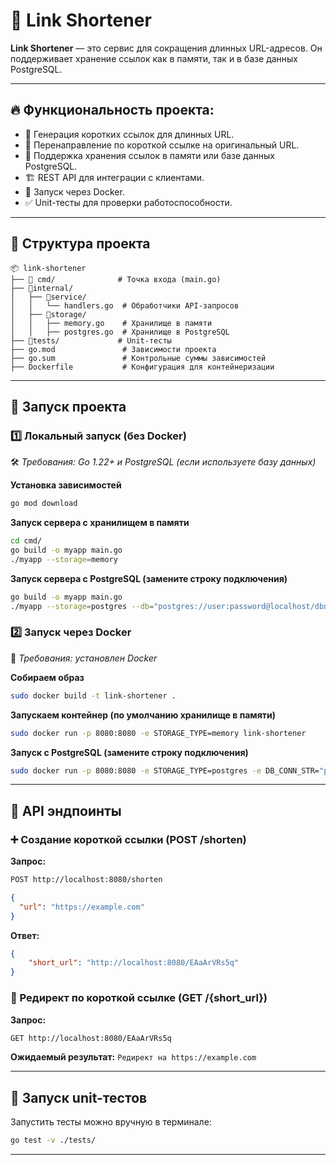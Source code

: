 # 📌 Link Shortener
**Link Shortener** — это сервис для сокращения длинных URL-адресов. Он поддерживает хранение ссылок как в памяти, так и в базе данных PostgreSQL.

---

## 🔥 Функциональность проекта:
- 🔗 Генерация коротких ссылок для длинных URL.
- 🔄 Перенаправление по короткой ссылке на оригинальный URL.
- 📂 Поддержка хранения ссылок в памяти или базе данных PostgreSQL.
- 🏗 REST API для интеграции с клиентами.
- 🐳 Запуск через Docker.
- ✅ Unit-тесты для проверки работоспособности.

---

## 📂 Структура проекта

```plaintext
📦 link-shortener
├── 📂 cmd/              # Точка входа (main.go)
├── 📂internal/
│   ├── 📂service/
│   │   └── handlers.go  # Обработчики API-запросов
│   ├── 📂storage/
│   │   ├── memory.go    # Хранилище в памяти
│   │   ├── postgres.go  # Хранилище в PostgreSQL
├── 📂tests/             # Unit-тесты
├── go.mod               # Зависимости проекта
├── go.sum               # Контрольные суммы зависимостей
├── Dockerfile           # Конфигурация для контейнеризации
```

---

## 🚀 Запуск проекта

### 1️⃣ Локальный запуск (без Docker)
🛠 *Требования: Go 1.22+ и PostgreSQL (если используете базу данных)*

**Установка зависимостей**
```sh
go mod download
```
**Запуск сервера с хранилищем в памяти**
```sh
cd cmd/
go build -o myapp main.go
./myapp --storage=memory
```
**Запуск сервера с PostgreSQL (замените строку подключения)**
```sh
go build -o myapp main.go
./myapp --storage=postgres --db="postgres://user:password@localhost/dbname?sslmode=disable"
```

### 2️⃣ Запуск через Docker
🐳 *Требования: установлен Docker*

**Собираем образ**
```sh
sudo docker build -t link-shortener .
```
**Запускаем контейнер (по умолчанию хранилище в памяти)**
```sh
sudo docker run -p 8080:8080 -e STORAGE_TYPE=memory link-shortener
```
**Запуск с PostgreSQL (замените строку подключения)**
```sh
sudo docker run -p 8080:8080 -e STORAGE_TYPE=postgres -e DB_CONN_STR="postgres://user:password@localhost/dbname?sslmode=disable" link-shortener
```

---

## 🔧 API эндпоинты

### ➕ Создание короткой ссылки (POST /shorten)

**Запрос:**
```sh
POST http://localhost:8080/shorten
```
```json
{
  "url": "https://example.com"
}
```
**Ответ:**
```json
{
    "short_url": "http://localhost:8080/EAaArVRs5q"
}
```

### 🔄 Редирект по короткой ссылке (GET /{short_url})

**Запрос:**
```sh
GET http://localhost:8080/EAaArVRs5q
```
**Ожидаемый результат:** `Редирект на https://example.com`

---

## 📌 Запуск unit-тестов

Запустить тесты можно вручную в терминале:
```sh
go test -v ./tests/
```

---
